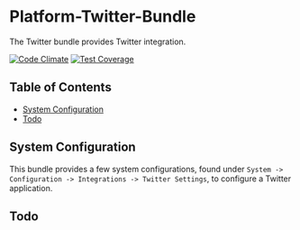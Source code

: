 # Platform-Twitter-Bundle

The Twitter bundle provides Twitter integration.

[![Code Climate](https://codeclimate.com/github/DigitalState/Platform-Twitter-Bundle/badges/gpa.svg)](https://codeclimate.com/github/DigitalState/Platform-Twitter-Bundle)
[![Test Coverage](https://codeclimate.com/github/DigitalState/Platform-Twitter-Bundle/badges/coverage.svg)](https://codeclimate.com/github/DigitalState/Platform-Twitter-Bundle/coverage)

## Table of Contents

- [System Configuration](#aystem-configuration)
- [Todo](#todo)

## System Configuration

This bundle provides a few system configurations, found under `System -> Configuration -> Integrations -> Twitter Settings`, to configure a Twitter application.

## Todo
